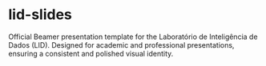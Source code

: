 # lid-slides
Official Beamer presentation template for the Laboratório de Inteligência de Dados (LID). Designed for academic and professional presentations, ensuring a consistent and polished visual identity.
